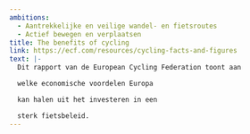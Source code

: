 ```yaml
---
ambitions:
  - Aantrekkelijke en veilige wandel- en fietsroutes
  - Actief bewegen en verplaatsen
title: The benefits of cycling
link: https://ecf.com/resources/cycling-facts-and-figures
text: |-
  Dit rapport van de European Cycling Federation toont aan

  welke economische voordelen Europa

  kan halen uit het investeren in een

  sterk fietsbeleid.
---
```

